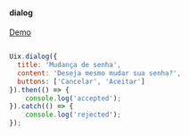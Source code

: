 #### dialog 

[Demo](https://jsfiddle.net/2u2mnypf/1/)

```javascript

Uix.dialog({
  title: 'Mudança de senha', 
  content: 'Deseja mesmo mudar sua senha?',
  buttons: ['Cancelar', 'Aceitar']
}).then(() => {
    console.log('accepted');
}).catch(() => {
    console.log('rejected');
});

```

